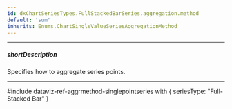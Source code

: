 ```yaml
---
id: dxChartSeriesTypes.FullStackedBarSeries.aggregation.method
default: 'sum'
inherits: Enums.ChartSingleValueSeriesAggregationMethod
---
```

---
##### shortDescription
Specifies how to aggregate series points.

---
#include dataviz-ref-aggrmethod-singlepointseries with {
    seriesType: "Full-Stacked Bar"
}